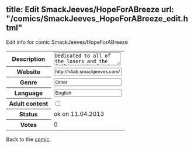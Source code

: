 title: Edit SmackJeeves/HopeForABreeze
url: "/comics/SmackJeeves_HopeForABreeze_edit.html"
---
Edit info for comic SmackJeeves/HopeForABreeze

<form name="comic" action="http://gaepostmail.appengine.com/comic" name="post">
<table class="comicinfo">
<tr>
<th>Description</th><td><textarea name="description">Dedicated to all of the losers and the failures, the freaks and the social outcasts in society; don't give up. This is a story of a girl named Sophia and her journeys through life</textarea></td>
</tr>
<tr>
<th>Website</th><td><input type="text" name="url" value="http://h4ab.smackjeeves.com/comics/"/></td>
</tr>
<tr>
<th>Genre</th><td><input type="text" name="genre" value="Other"/></td>
</tr>
<tr>
<th>Language</th><td><input type="text" name="language" value="English"/></td>
</tr>
<tr>
<th>Adult content</th><td><input type="checkbox" name="adult" value="adult" /></td>
</tr>
<tr>
<th>Status</th><td>ok on 11.04.2013</td>
</tr>
<tr>
<th>Votes</th><td>0</div></td>
</tr>
</table>
</form>

Back to the [comic](/comics/SmackJeeves_HopeForABreeze.html).
